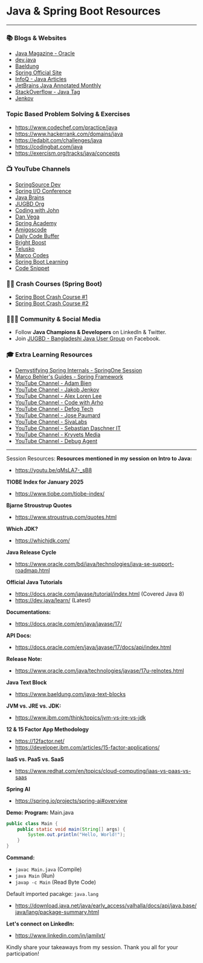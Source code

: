 # Java & Spring Boot Resources
---
### 📚 **Blogs & Websites**

- [Java Magazine - Oracle](https://blogs.oracle.com/javamagazine/)
- [dev.java](https://dev.java/)
- [Baeldung](https://www.baeldung.com/)
- [Spring Official Site](https://spring.io/)
- [InfoQ - Java Articles](https://www.infoq.com/java/articles/)
- [JetBrains Java Annotated Monthly](https://www.jetbrains.com/lp/jam/)
- [StackOverflow - Java Tag](https://stackoverflow.com/questions/tagged/java)
- [Jenkov](https://jenkov.com/tutorials/java/index.html)

### Topic Based Problem Solving & Exercises
- https://www.codechef.com/practice/java
- https://www.hackerrank.com/domains/java
- https://edabit.com/challenges/java
- https://codingbat.com/java
- https://exercism.org/tracks/java/concepts

### 📺 **YouTube Channels**

- [SpringSource Dev](https://www.youtube.com/@SpringSourceDev)
- [Spring I/O Conference](https://www.youtube.com/@SpringIOConference)
- [Java Brains](https://www.youtube.com/@Java.Brains)
- [JUGBD Org](https://www.youtube.com/@JugbdOrg)
- [Coding with John](https://www.youtube.com/@CodingWithJohn)
- [Dan Vega](https://www.youtube.com/@DanVega)
- [Spring Academy](https://www.youtube.com/@SpringAcademy)
- [Amigoscode](https://www.youtube.com/@amigoscode)
- [Daily Code Buffer](https://www.youtube.com/@DailyCodeBuffer)
- [Bright Boost](https://www.youtube.com/@BrightBoost)
- [Telusko](https://www.youtube.com/@Telusko)
- [Marco Codes](https://www.youtube.com/@MarcoCodes)
- [Spring Boot Learning](https://youtube.com/@SpringBootLearning)
- [Code Snippet](https://youtube.com/@codesnippetbychetanghate)

### 🏃‍♂️ **Crash Courses (Spring Boot)**

- [Spring Boot Crash Course #1](https://www.youtube.com/watch?v=QuvS_VLbGko)
- [Spring Boot Crash Course #2](https://www.youtube.com/watch?v=-mwpoE0x0JQ)

### 🧑‍🤝‍🧑 **Community & Social Media**

- Follow **Java Champions & Developers** on LinkedIn & Twitter.
- Join [JUGBD - Bangladeshi Java User Group](https://www.facebook.com/groups/jugbd/) on Facebook.

### 🎓 **Extra Learning Resources**

- [Demystifying Spring Internals - SpringOne Session](https://springone.io/sessions/demystifying-spring-internals)
- [Marco Behler's Guides - Spring Framework](https://www.marcobehler.com/guides/spring-framework)
- [YouTube Channel - Adam Bien](https://youtube.com/@bienadam)
- [YouTube Channel - Jakob Jenkov](https://youtube.com/@JakobJenkov)
- [YouTube Channel - Alex Loren Lee](https://youtube.com/@alexlorenlee)
- [YouTube Channel - Code with Arho](https://youtube.com/@codewitharho)
- [YouTube Channel - Defog Tech](https://youtube.com/@DefogTech)
- [YouTube Channel - Jose Paumard](https://youtube.com/@JosePaumard)
- [YouTube Channel - SivaLabs](https://youtube.com/@SivaLabs)
- [YouTube Channel - Sebastian Daschner IT](https://youtube.com/@SebastianDaschnerIT)
- [YouTube Channel - Kryvets Media](https://youtube.com/@kryvets-media)
- [YouTube Channel - Debug Agent](https://youtube.com/@debugagent)

---
Session Resources:
**Resources mentioned in my session on Intro to Java:**
- https://youtu.be/qMsLA7-_sB8

**TIOBE Index for January 2025**
- https://www.tiobe.com/tiobe-index/

**Bjarne Stroustrup Quotes**
- https://www.stroustrup.com/quotes.html

**Which JDK?**
- https://whichjdk.com/

**Java Release Cycle**
- https://www.oracle.com/bd/java/technologies/java-se-support-roadmap.html

**Official Java Tutorials**
- https://docs.oracle.com/javase/tutorial/index.html (Covered Java 8)
- https://dev.java/learn/ (Latest)

**Documentations:**
- https://docs.oracle.com/en/java/javase/17/

**API Docs:**
- https://docs.oracle.com/en/java/javase/17/docs/api/index.html

**Release Note:**
- https://www.oracle.com/java/technologies/javase/17u-relnotes.html 

**Java Text Block**
- https://www.baeldung.com/java-text-blocks

**JVM vs. JRE vs. JDK:**
- https://www.ibm.com/think/topics/jvm-vs-jre-vs-jdk

**12 & 15 Factor App Methodology**
- https://12factor.net/
- https://developer.ibm.com/articles/15-factor-applications/

**IaaS vs. PaaS vs. SaaS**
- https://www.redhat.com/en/topics/cloud-computing/iaas-vs-paas-vs-saas

**Spring AI**
- https://spring.io/projects/spring-ai#overview

**Demo:**
**Program:** Main.java
```java
public class Main {
    public static void main(String[] args) {
        System.out.println("Hello, World!");
    }
}
```

**Command:**
- `javac Main.java`  (Compile)
- `java Main` (Run)
- `javap -c Main` (Read Byte Code)

Default imported pacakge: `java.lang`
- https://download.java.net/java/early_access/valhalla/docs/api/java.base/java/lang/package-summary.html

**Let's connect on LinkedIn:**
- https://www.linkedin.com/in/jamilxt/

Kindly share your takeaways from my session. Thank you all for your participation!
